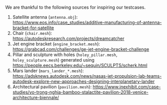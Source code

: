 We are thankful to the following sources for inspiring our testcases.

1. Satellite antenna (`antenna.obj`): https://www.eos.info/case_studies/additive-manufacturing-of-antenna-bracket-for-satellite
2. Chair (`chair.mesh`): https://autodeskresearch.com/projects/dreamcatcher
3. Jet engine bracket (`engine_bracket.mesh`): https://grabcad.com/challenges/ge-jet-engine-bracket-challenge
4. Pillar and sculpture with holes (`holey_pillar.mesh`, `holey_sculpture.mesh`) generated using https://people.eecs.berkeley.edu/~sequin/SCULPTS/scherk.html
5. Mars lander (`mars_lander_*.mesh`): https://adsknews.autodesk.com/news/nasas-jet-propulsion-lab-teams-autodesk-explore-new-approaches-designing-interplanetary-lander
6. Architectural pavilion (`pavilion.mesh`): https://www.inexhibit.com/case-studies/vo-trong-nghia-bamboo-stalactite-pavilion-2018-venice-architecture-biennale/

